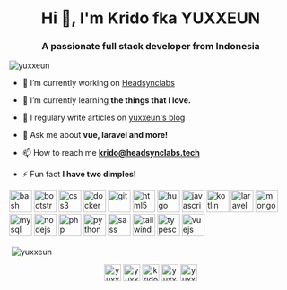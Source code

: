 <h1 align="center">Hi 👋, I'm Krido fka YUXXEUN</h1>
<h3 align="center">A passionate full stack developer from Indonesia</h3>

<p align="left"> <img src="https://komarev.com/ghpvc/?username=yuxxeun" alt="yuxxeun" /> </p>

- 🔭 I’m currently working on [Headsynclabs](https://github.com/headsynclabs)

- 🌱 I’m currently learning **the things that I love.**

- 📝 I regulary write articles on [yuxxeun's blog](https://yuxxeun.github.io)

- 💬 Ask me about **vue, laravel and more!**

- 📫 How to reach me **krido@headsynclabs.tech**

- ⚡ Fun fact **I have two dimples!**

<p align="left"><img src="https://www.vectorlogo.zone/logos/gnu_bash/gnu_bash-icon.svg" alt="bash" width="40" height="40"/> <img src="https://devicons.github.io/devicon/devicon.git/icons/bootstrap/bootstrap-plain.svg" alt="bootstrap" width="40" height="40"/> <img src="https://devicons.github.io/devicon/devicon.git/icons/css3/css3-original-wordmark.svg" alt="css3" width="40" height="40"/> <img src="https://devicons.github.io/devicon/devicon.git/icons/docker/docker-original-wordmark.svg" alt="docker" width="40" height="40"/> <img src="https://www.vectorlogo.zone/logos/git-scm/git-scm-icon.svg" alt="git" width="40" height="40"/> <img src="https://devicons.github.io/devicon/devicon.git/icons/html5/html5-original-wordmark.svg" alt="html5" width="40" height="40"/> <img src="https://api.iconify.design/logos-hugo.svg" alt="hugo" width="40" height="40"/> <img src="https://devicons.github.io/devicon/devicon.git/icons/javascript/javascript-original.svg" alt="javascript" width="40" height="40"/> <img src="https://www.vectorlogo.zone/logos/kotlinlang/kotlinlang-icon.svg" alt="kotlin" width="40" height="40"/> <img src="https://devicons.github.io/devicon/devicon.git/icons/laravel/laravel-plain-wordmark.svg" alt="laravel" width="40" height="40"/> <img src="https://devicons.github.io/devicon/devicon.git/icons/mongodb/mongodb-original-wordmark.svg" alt="mongodb" width="40" height="40"/> <img src="https://devicons.github.io/devicon/devicon.git/icons/mysql/mysql-original-wordmark.svg" alt="mysql" width="40" height="40"/> <img src="https://devicons.github.io/devicon/devicon.git/icons/nodejs/nodejs-original-wordmark.svg" alt="nodejs" width="40" height="40"/> <img src="https://devicons.github.io/devicon/devicon.git/icons/php/php-original.svg" alt="php" width="40" height="40"/> <img src="https://devicons.github.io/devicon/devicon.git/icons/python/python-original.svg" alt="python" width="40" height="40"/> <img src="https://devicons.github.io/devicon/devicon.git/icons/sass/sass-original.svg" alt="sass" width="40" height="40"/> <img src="https://www.vectorlogo.zone/logos/tailwindcss/tailwindcss-icon.svg" alt="tailwind" width="40" height="40"/> <img src="https://devicons.github.io/devicon/devicon.git/icons/typescript/typescript-original.svg" alt="typescript" width="40" height="40"/> <img src="https://devicons.github.io/devicon/devicon.git/icons/vuejs/vuejs-original-wordmark.svg" alt="vuejs" width="40" height="40"/></p><p>&nbsp;<img align="center" src="https://github-readme-stats.vercel.app/api?username=yuxxeun&show_icons=true" alt="yuxxeun" /></p>

<p align="center">
<a href="https://dev.to/yuxxeun" target="blank"><img align="center" src="https://cdn.jsdelivr.net/npm/simple-icons@3.0.1/icons/dev-dot-to.svg" alt="yuxxeun" height="30" width="30" /></a>
<a href="https://twitter.com/yuxxeun" target="blank"><img align="center" src="https://cdn.jsdelivr.net/npm/simple-icons@3.0.1/icons/twitter.svg" alt="yuxxeun" height="30" width="30" /></a>
<a href="https://linkedin.com/in/krido-pambudi" target="blank"><img align="center" src="https://cdn.jsdelivr.net/npm/simple-icons@3.0.1/icons/linkedin.svg" alt="krido-pambudi" height="30" width="30" /></a>
<a href="https://fb.com/yuxxeun" target="blank"><img align="center" src="https://cdn.jsdelivr.net/npm/simple-icons@3.0.1/icons/facebook.svg" alt="yuxxeun" height="30" width="30" /></a>
<a href="https://instagram.com/yuxxeun" target="blank"><img align="center" src="https://cdn.jsdelivr.net/npm/simple-icons@3.0.1/icons/instagram.svg" alt="yuxxeun" height="30" width="30" /></a>
</p>
